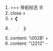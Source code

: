 1. === 导航标志 &#9776;
2. close &times;
3. <  &#10094;
4. > &#10095;
5. content: '\002B'  +
6. content: "\2212" -